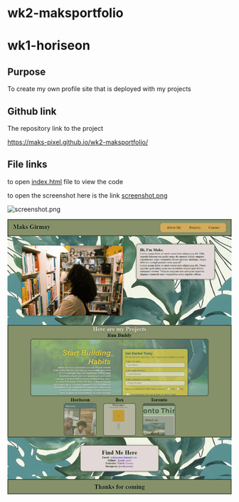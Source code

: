 # wk2-maksportfolio
# wk1-horiseon

## Purpose
To create my own profile site that is deployed with my projects

## Github link
The repository link to the project

https://maks-pixel.github.io/wk2-maksportfolio/

## File links
to open [index.html](index.html) file to view the code

to open the screenshot here is the link [screenshot.png](assets/images/screenshot.png)

![screenshot.png](https://github.com/maks-pixel/wk2-maksportfolio/blob/main/screenshot.png?raw=true)

![Screenshot](assets/images/screenshot.png)

